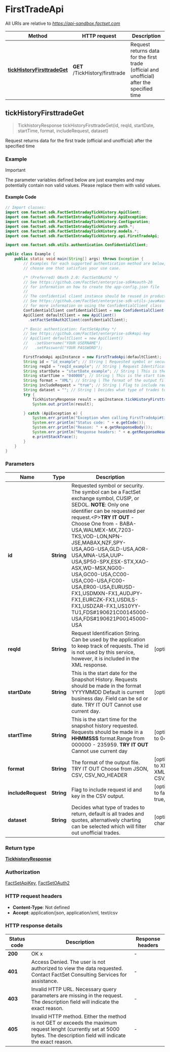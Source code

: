 # FirstTradeApi

All URIs are relative to *https://api-sandbox.factset.com*

Method | HTTP request | Description
------------- | ------------- | -------------
[**tickHistoryFirsttradeGet**](FirstTradeApi.md#tickHistoryFirsttradeGet) | **GET** /TickHistory/firsttrade | Request returns data for the first trade (official and unofficial) after the specified time



## tickHistoryFirsttradeGet

> TickhistoryResponse tickHistoryFirsttradeGet(id, reqId, startDate, startTime, format, includeRequest, dataset)

Request returns data for the first trade (official and unofficial) after the specified time

### Example

> [!IMPORTANT]
> The parameter variables defined below are just examples and may potentially contain non valid values. Please replace them with valid values.

#### Example Code

```java
// Import classes:
import com.factset.sdk.FactSetIntradayTickHistory.ApiClient;
import com.factset.sdk.FactSetIntradayTickHistory.ApiException;
import com.factset.sdk.FactSetIntradayTickHistory.Configuration;
import com.factset.sdk.FactSetIntradayTickHistory.auth.*;
import com.factset.sdk.FactSetIntradayTickHistory.models.*;
import com.factset.sdk.FactSetIntradayTickHistory.api.FirstTradeApi;

import com.factset.sdk.utils.authentication.ConfidentialClient;

public class Example {
    public static void main(String[] args) throws Exception {
        // Examples for each supported authentication method are below,
        // choose one that satisfies your use case.

        /* (Preferred) OAuth 2.0: FactSetOAuth2 */
        // See https://github.com/FactSet/enterprise-sdk#oauth-20
        // for information on how to create the app-config.json file
        //
        // The confidential client instance should be reused in production environments.
        // See https://github.com/FactSet/enterprise-sdk-utils-java#authentication
        // for more information on using the ConfidentialClient class
        ConfidentialClient confidentialClient = new ConfidentialClient("./path/to/config.json");
        ApiClient defaultClient = new ApiClient()
          .setFactSetOAuth2Client(confidentialClient);

        /* Basic authentication: FactSetApiKey */
        // See https://github.com/FactSet/enterprise-sdk#api-key
        // ApiClient defaultClient = new ApiClient()
        //   .setUsername("YOUR USERNAME")
        //   .setPassword("YOUR PASSWORD");

        FirstTradeApi apiInstance = new FirstTradeApi(defaultClient);
        String id = "id_example"; // String | Requested symbol or security. The symbol can be a FactSet exchange symbol, CUSIP, or SEDOL. **NOTE**: Only one identifier can be requested per request.<P>**TRY IT OUT** - Choose One from - BABA-USA,WALMEX-MX,7203-TKS,VOD-LON,NPN-JSE,MABAX,NZF,SPY-USA,AGG-USA,GLD-USA,AOR-USA,MNA-USA,UUP-USA,SP50-SPX,ESX-STX,XAO-ASX,WD-MSX,NG00-USA,GC00-USA,CC00-USA,C00-USA,FC00-USA,ER00-USA,EURUSD-FX1,USDMXN-FX1,AUDJPY-FX1,EURCZK-FX1,USDILS-FX1,USDZAR-FX1,US10YY-TU1,FDS#190621C00145000-USA,FDS#190621P00145000-USA
        String reqId = "reqId_example"; // String | Request Identification String. Can be used by the application to keep track of requests. The id is not used by this service, however, it is included in the XML response.
        String startDate = "startDate_example"; // String | This is the start date for the Snapshot History. Requests should be made in the format YYYYMMDD Default is current business day. Field can be sd or date. TRY IT OUT Cannot use current day.
        String startTime = "040000"; // String | This is the start time for the snapshot history requested. Requests should be made in a **HHMMSSS** format.Range from 000000 - 235959. **TRY IT OUT** Cannot use current day
        String format = "XML"; // String | The format of the output file. TRY IT OUT Choose from JSON, CSV, CSV_NO_HEADER
        String includeRequest = "true"; // String | Flag to include request id and key in the CSV output.
        String dataset = ""; // String | Decides what type of trades to return, default is all trades and quotes, alternatively charting can be selected which will filter out unofficial trades.
        try {
            TickhistoryResponse result = apiInstance.tickHistoryFirsttradeGet(id, reqId, startDate, startTime, format, includeRequest, dataset);
            System.out.println(result);

        } catch (ApiException e) {
            System.err.println("Exception when calling FirstTradeApi#tickHistoryFirsttradeGet");
            System.err.println("Status code: " + e.getCode());
            System.err.println("Reason: " + e.getResponseBody());
            System.err.println("Response headers: " + e.getResponseHeaders());
            e.printStackTrace();
        }
    }
}
```

### Parameters


Name | Type | Description  | Notes
------------- | ------------- | ------------- | -------------
 **id** | **String**| Requested symbol or security. The symbol can be a FactSet exchange symbol, CUSIP, or SEDOL. **NOTE**: Only one identifier can be requested per request.&lt;P&gt;**TRY IT OUT** - Choose One from - BABA-USA,WALMEX-MX,7203-TKS,VOD-LON,NPN-JSE,MABAX,NZF,SPY-USA,AGG-USA,GLD-USA,AOR-USA,MNA-USA,UUP-USA,SP50-SPX,ESX-STX,XAO-ASX,WD-MSX,NG00-USA,GC00-USA,CC00-USA,C00-USA,FC00-USA,ER00-USA,EURUSD-FX1,USDMXN-FX1,AUDJPY-FX1,EURCZK-FX1,USDILS-FX1,USDZAR-FX1,US10YY-TU1,FDS#190621C00145000-USA,FDS#190621P00145000-USA |
 **reqId** | **String**| Request Identification String. Can be used by the application to keep track of requests. The id is not used by this service, however, it is included in the XML response. | [optional]
 **startDate** | **String**| This is the start date for the Snapshot History. Requests should be made in the format YYYYMMDD Default is current business day. Field can be sd or date. TRY IT OUT Cannot use current day. | [optional]
 **startTime** | **String**| This is the start time for the snapshot history requested. Requests should be made in a **HHMMSSS** format.Range from 000000 - 235959. **TRY IT OUT** Cannot use current day | [optional] [default to 040000]
 **format** | **String**| The format of the output file. TRY IT OUT Choose from JSON, CSV, CSV_NO_HEADER | [optional] [default to XML] [enum: XML, JSON, CSV, CSV_NO_HEADER]
 **includeRequest** | **String**| Flag to include request id and key in the CSV output. | [optional] [default to false] [enum: true, T, false, F]
 **dataset** | **String**| Decides what type of trades to return, default is all trades and quotes, alternatively charting can be selected which will filter out unofficial trades. | [optional] [enum: , charting]

### Return type

[**TickhistoryResponse**](TickhistoryResponse.md)

### Authorization

[FactSetApiKey](../README.md#FactSetApiKey), [FactSetOAuth2](../README.md#FactSetOAuth2)

### HTTP request headers

- **Content-Type**: Not defined
- **Accept**: application/json, application/xml, text/csv

### HTTP response details
| Status code | Description | Response headers |
|-------------|-------------|------------------|
| **200** | OK  x |  -  |
| **401** | Access Denied. The user is not authorized to view the data requested. Contact FactSet Consulting Services for assistance. |  -  |
| **403** | Invalid HTTP URL. Necessary query parameters are missing in the request. The description field will indicate the exact reason. |  -  |
| **405** | Invalid HTTP method. Either the method is not GET or exceeds the maximum request lenght (currently set at 5000 bytes. The description field will indicate the exact reason. |  -  |

